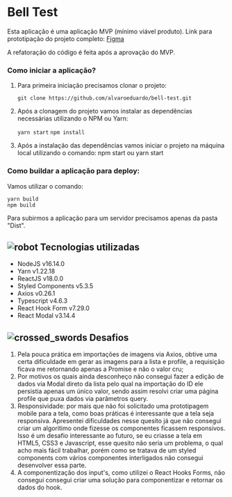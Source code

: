 # Bell Test
Esta aplicação é uma aplicação MVP (mínimo viável produto).
Link para prototipação do projeto completo: [Figma](https://www.figma.com/proto/DSSjc7SrtR9MudyI6Ettb5/Bell-Test?node-id=1:2&scaling=scale-down&page-id=0:1&starting-point-node-id=1:2)

A refatoração do código é feita após a aprovação do MVP.

### Como iniciar a aplicação?
1. Para primeira iniciação precisamos clonar o projeto:

    `git clone https://github.com/alvaroeduardo/bell-test.git`

2. Após a clonagem do projeto vamos instalar as dependências necessárias utilizando o NPM ou Yarn:

	`yarn start`
	`npm install`

3. Após a instalação das dependências vamos iniciar o projeto na máquina local utilizando o comando:
	npm start ou yarn start

### Como buildar a aplicação para deploy:
Vamos utilizar o comando:
	
	yarn build
	npm build

Para subirmos a aplicação para um servidor precisamos apenas da pasta "Dist".

## ![robot](https://github.githubassets.com/images/icons/emoji/unicode/1f916.png)  Tecnologias utilizadas

-   NodeJS v16.14.0
-   Yarn v1.22.18
-   ReactJS v18.0.0
-   Styled Components v5.3.5
-   Axios v0.26.1
-   Typescript v4.6.3
-   React Hook Form v7.29.0
-   React Modal v3.14.4

## ![crossed_swords](https://github.githubassets.com/images/icons/emoji/unicode/2694.png)  Desafios

1. Pela pouca prática em importações de imagens via Axios, obtive uma certa dificuldade em gerar as imagens para a lista e profile, a requisição ficava me retornando apenas a Promise e não o valor cru;
2. Por motivos os quais ainda desconheço não consegui fazer a edição de dados via Modal direto da lista pelo qual na importação do ID ele persistia apenas um único valor, sendo assim resolvi criar uma página profile que puxa dados via parâmetros query.
3.  Responsividade: por mais que não foi solicitado uma prototipagem mobile para a tela, como boas práticas é interessante que a tela seja responsiva. Apresentei dificuldades nesse quesito já que não consegui criar um algorítimo onde fizesse os componentes ficassem responsivos. Isso é um desafio interessante ao futuro, se eu criasse a tela em HTML5, CSS3 e Javascript, esse quesito não seria um problema, o qual acho mais fácil trabalhar, porém como se tratava de um styled components com vários componentes interligados não consegui desenvolver essa parte.
4.  A componentização dos input's, como utilizei o React Hooks Forms, não consegui consegui criar uma solução para componentizar e retornar os dados do hook.
